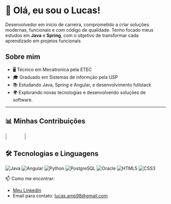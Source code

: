 # 👋 Olá, eu sou o Lucas!  

<p align="left">
Desenvolvedor em inicio de carreira, comprometido a criar soluções modernas, funcionais e com código de qualidade.
Tenho focado meus estudos em <strong>Java</strong> e <strong>Spring</strong>, com o objetivo de transformar cada aprendizado em projetos funcionais
</p>

## Sobre mim

- 🖥️ Técnico em Mecatronica pela ETEC  
- 🎓 Graduado em Sistemas de informção pela USP
- 📚 Estudando Java, Spring e Angular, e desenvolvimento fullstack
- 🌍 Explorando novas tecnologias e desenvolvendo soluções de software.
---


## 📊 Minhas Contribuições


<div style="display: flex; align-items: center; gap: 40px;">
  <a href="https://github.com/luka-martins">
    <img src="https://github-readme-stats.vercel.app/api?username=luka-martins&show_icons=true&theme=github_dark" width="47%" />
  </a>
  <a href="https://github.com/luka-martins">
    <img src="https://github-readme-stats.vercel.app/api/top-langs/?username=luka-martins&layout=compact&theme=github_dark" width="36%" />
  </a>
</div>

## 🛠️ Tecnologias e Linguagens

![Java](https://img.shields.io/badge/Java-ED8B00?style=for-the-badge&logo=java&logoColor=white)
![Angular](https://img.shields.io/badge/Angular-DD0031?style=for-the-badge&logo=angular&logoColor=white)
![Python](https://img.shields.io/badge/Python-3776AB?style=for-the-badge&logo=python&logoColor=white)
![PostgreSQL](https://img.shields.io/badge/PostgreSQL-4169E1?style=for-the-badge&logo=postgresql&logoColor=white)
![Oracle](https://img.shields.io/badge/Oracle-F80000?style=for-the-badge&logo=oracle&logoColor=white)
![HTML5](https://img.shields.io/badge/HTML5-E34F26?style=for-the-badge&logo=html5&logoColor=white)
![CSS3](https://img.shields.io/badge/CSS3-1572B6?style=for-the-badge&logo=css3&logoColor=white)




📫 Como me encontrar:  
- [Meu LinkedIn](https://www.linkedin.com/in/lucas-alexandre-martins-dos-praseres-26602b193)  
- Email para contato: lucas.amp98@gmail.com
